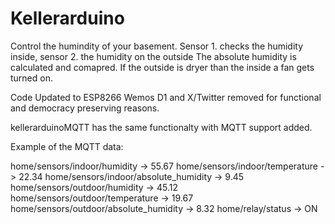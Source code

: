 Kellerarduino
=============
Control the humindity of your basement. 
Sensor 1. checks the humidity inside, sensor 2. the humidity on the outside
The absolute humidity is calculated and comapred. If the outside is dryer than the inside a fan gets turned on.

Code Updated to ESP8266 Wemos D1 and X/Twitter removed for functional and democracy preserving reasons.

kellerarduinoMQTT has the same functionalty with MQTT support added.

Example of the MQTT data:

home/sensors/indoor/humidity -> 55.67
home/sensors/indoor/temperature -> 22.34
home/sensors/indoor/absolute_humidity -> 9.45
home/sensors/outdoor/humidity -> 45.12
home/sensors/outdoor/temperature -> 19.67
home/sensors/outdoor/absolute_humidity -> 8.32
home/relay/status -> ON

